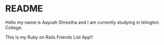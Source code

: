 # README

Hello my name is Aayush Shrestha and I am currently studying in Islington College.


This is my Ruby on Rails Friends List App!!
